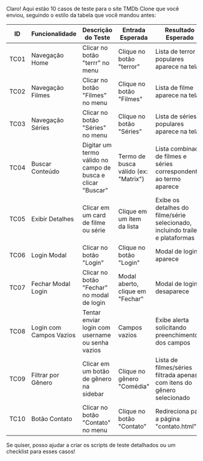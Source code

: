 Claro! Aqui estão 10 casos de teste para o site TMDb Clone que você enviou, seguindo o estilo da tabela que você mandou antes:

| **ID** | **Funcionalidade**      | **Descrição do Teste**                                      | **Entrada Esperada**                 | **Resultado Esperado**                                                        | **Status** |
| ------ | ----------------------- | ----------------------------------------------------------- | ------------------------------------ | ----------------------------------------------------------------------------- | ---------- |
| TC01   | Navegação Home          | Clicar no botão "terrr" no menu                             | Clique no botão "terror"             | Lista de terror populares aparece na tela                                     | ✅          |
| TC02   | Navegação Filmes        | Clicar no botão "Filmes" no menu                            | Clique no botão "Filmes"             | Lista de filme  aparece na tela                                     | ✅          |
| TC03   | Navegação Séries        | Clicar no botão "Séries" no menu                            | Clique no botão "Séries"             | Lista de séries populares aparece na tela                                     | ✅          |
| TC04   | Buscar Conteúdo         | Digitar um termo válido no campo de busca e clicar "Buscar" | Termo de busca válido (ex: "Matrix") | Lista combinada de filmes e séries correspondentes ao termo aparece           | ✅          |
| TC05   | Exibir Detalhes         | Clicar em um card de filme ou série                         | Clique em um item da lista           | Exibe os detalhes do filme/série selecionado, incluindo trailer e plataformas | ✅          |
| TC06   | Login Modal             | Clicar no botão "Login"                                     | Clique no botão "Login"              | Modal de login aparece                                                        | ✅          |
| TC07   | Fechar Modal Login      | Clicar no botão "Fechar" no modal de login                  | Modal aberto, clique em "Fechar"     | Modal de login desaparece                                                     | ✅          |
| TC08   | Login com Campos Vazios | Tentar enviar login com username ou senha vazios            | Campos vazios                        | Exibe alerta solicitando preenchimento dos campos                             | ✅          |
| TC09   | Filtrar por Gênero      | Clicar em um botão de gênero na sidebar                     | Clique no gênero "Comédia"           | Lista de filmes/séries filtrada apenas com itens do gênero selecionado        | ✅          |
| TC10   | Botão Contato           | Clicar no botão "Contato" no menu                           | Clique no botão "Contato"            | Redireciona para a página "contato.html"                                      | ✅          |

Se quiser, posso ajudar a criar os scripts de teste detalhados ou um checklist para esses casos!
